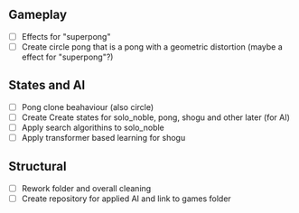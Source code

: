 ## Gameplay
- [ ] Effects for "superpong"
- [ ] Create circle pong that is a pong with a geometric distortion (maybe a effect for "superpong"?)

## States and AI
- [ ] Pong clone beahaviour (also circle)
- [ ] Create Create states for solo_noble, pong, shogu and other later (for AI)
- [ ] Apply search algorithins to solo_noble
- [ ] Apply transformer based learning for shogu

## Structural
- [ ] Rework folder and overall cleaning
- [ ] Create repository for applied AI and link to games folder